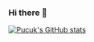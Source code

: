 ### Hi there 👋



[![Pucuk's GitHub stats](https://github-readme-stats.vercel.app/api?username=Pucuk1337)](https://github.com/Pucuk1337/github-readme-stats)
